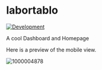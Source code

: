 # labortablo

[![Development](https://github.com/guidcruncher/labortablo/actions/workflows/npm-grunt.yml/badge.svg?branch=dev)](https://github.com/guidcruncher/labortablo/actions/workflows/npm-grunt.yml)

A cool Dashboard and Homepage

Here is a preview of the mobile view. 

![1000004878](https://github.com/user-attachments/assets/6d0e77e9-e995-4133-83e3-9f684b6800aa)
